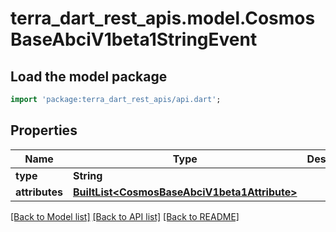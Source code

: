 # terra_dart_rest_apis.model.CosmosBaseAbciV1beta1StringEvent

## Load the model package
```dart
import 'package:terra_dart_rest_apis/api.dart';
```

## Properties
Name | Type | Description | Notes
------------ | ------------- | ------------- | -------------
**type** | **String** |  | [optional] 
**attributes** | [**BuiltList&lt;CosmosBaseAbciV1beta1Attribute&gt;**](CosmosBaseAbciV1beta1Attribute.md) |  | [optional] 

[[Back to Model list]](../README.md#documentation-for-models) [[Back to API list]](../README.md#documentation-for-api-endpoints) [[Back to README]](../README.md)


